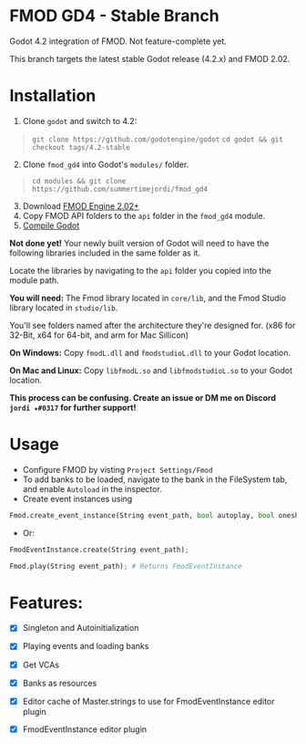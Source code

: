 # FMOD GD4 - Stable Branch
Godot 4.2 integration of FMOD. Not feature-complete yet.

This branch targets the latest stable Godot release (4.2.x) and FMOD 2.02.
# Installation
1. Clone `godot` and switch to 4.2:
> `git clone https://github.com/godotengine/godot`
> `cd godot && git checkout tags/4.2-stable`
2. Clone `fmod_gd4` into Godot's `modules/` folder.
> `cd modules && git clone https://github.com/summertimejordi/fmod_gd4`
3. Download [FMOD Engine 2.02+](https://www.fmod.com/download#FMOD%20Engine-select)
4. Copy FMOD API folders to the `api` folder in the `fmod_gd4` module.
5. [Compile Godot](https://docs.godotengine.org/en/stable/development/compiling/introduction_to_the_buildsystem.html?highlight=compile)

**Not done yet!**
Your newly built version of Godot will need to have the following libraries included in the same folder as it.

Locate the libraries by navigating to the `api` folder you copied into the module path.

**You will need:**
		The Fmod library located in `core/lib`, and the Fmod Studio library located in `studio/lib`.

You'll see folders named after the architecture they're designed for. (x86 for 32-Bit, x64 for 64-bit, and arm for Mac Sillicon)

**On Windows:**
	Copy `fmodL.dll` and `fmodstudioL.dll` to your Godot location.

**On Mac and Linux:**
	Copy `libfmodL.so` and `libfmodstudioL.so` to your Godot location.

**This process can be confusing. Create an issue or DM me on Discord `jordi ★#0317` for further support!**

# Usage
* Configure FMOD by visting `Project Settings/Fmod`
* To add banks to be loaded, navigate to the bank in the FileSystem tab, and enable `Autoload` in the inspector.
* Create event instances using
```py
Fmod.create_event_instance(String event_path, bool autoplay, bool oneshot); # Returns FmodEventInstance
```
* Or:
```py
FmodEventInstance.create(String event_path);
```
```py
Fmod.play(String event_path); # Returns FmodEventInstance
```

# Features:
- [x] Singleton and Autoinitialization
- [x] Playing events and loading banks
- [x] Get VCAs
- [x] Banks as resources
- [x] Editor cache of Master.strings to use for FmodEventInstance editor plugin
- [x] FmodEventInstance editor plugin

